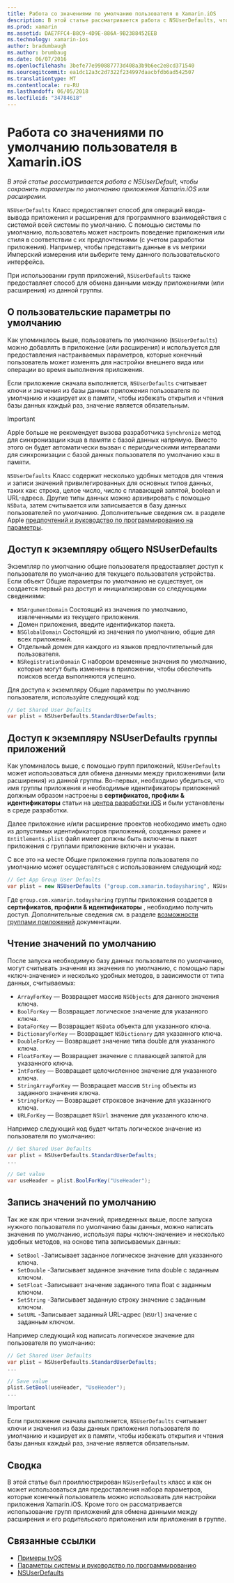```yaml
---
title: Работа со значениями по умолчанию пользователя в Xamarin.iOS
description: В этой статье рассматривается работа с NSUserDefaults, чтобы сохранить параметры по умолчанию приложение Xamarin iOS или расширении. Здесь содержатся NSUserDefaults на высоком уровне и описывает, как для чтения и записи значения.
ms.prod: xamarin
ms.assetid: DAE7FFC4-B8C9-4D9E-886A-9B2388452EEB
ms.technology: xamarin-ios
author: bradumbaugh
ms.author: brumbaug
ms.date: 06/07/2016
ms.openlocfilehash: 3befe77e990887773d408a3b9b6ec2e8cd371540
ms.sourcegitcommit: ea1dc12a3c2d7322f234997daacbfdb6ad542507
ms.translationtype: MT
ms.contentlocale: ru-RU
ms.lasthandoff: 06/05/2018
ms.locfileid: "34784618"
---
```

# <a name="working-with-user-defaults-in-xamarinios"></a>Работа со значениями по умолчанию пользователя в Xamarin.iOS

_В этой статье рассматривается работа с NSUserDefault, чтобы сохранить параметры по умолчанию приложения Xamarin.iOS или расширении._


`NSUserDefaults` Класс предоставляет способ для операций ввода-вывода приложения и расширения для программного взаимодействия с системой всей системы по умолчанию. С помощью системы по умолчанию, пользователь может настроить поведение приложения или стиля в соответствии с их предпочтениями (с учетом разработки приложения). Например, чтобы представить данные в vs метрики Имперский измерения или выберите тему данного пользовательского интерфейса.

При использовании групп приложений, `NSUserDefaults` также предоставляет способ для обмена данными между приложениями (или расширения) из данной группы.

<a name="About-User-Defaults" />

## <a name="about-user-defaults"></a>О пользовательские параметры по умолчанию

Как упоминалось выше, пользователь по умолчанию (`NSUserDefaults`) можно добавлять в приложение (или расширения) и используется для предоставления настраиваемых параметров, которые конечный пользователь может изменять для настройки внешнего вида или операции во время выполнения приложения.

Если приложение сначала выполняется, `NSUserDefaults` считывает ключи и значения из базы данных приложения пользователя по умолчанию и кэширует их в памяти, чтобы избежать открытия и чтения базы данных каждый раз, значение является обязательным. 

> [!IMPORTANT]
> Apple больше не рекомендует вызова разработчика `Synchronize` метод для синхронизации кэша в памяти с базой данных напрямую. Вместо этого он будет автоматически вызван с периодическими интервалами для синхронизации с базой данных пользователя по умолчанию кэш в памяти.

`NSUserDefaults` Класс содержит несколько удобных методов для чтения и записи значений привилегированных для основных типов данных, таких как: строка, целое число, число с плавающей запятой, boolean и URL-адреса. Другие типы данных можно архивировать с помощью `NSData`, затем считывается или записывается в базу данных пользователей по умолчанию. Дополнительные сведения см. в разделе Apple [предпочтений и руководство по программированию на параметры](https://developer.apple.com/library/mac/documentation/Cocoa/Conceptual/UserDefaults/Introduction/Introduction.html#//apple_ref/doc/uid/10000059i).

<a name="Accessing-the-Shared-NSUserDefaults-Instance" />

## <a name="accessing-the-shared-nsuserdefaults-instance"></a>Доступ к экземпляру общего NSUserDefaults 

Экземпляр по умолчанию общие пользователя предоставляет доступ к пользователя по умолчанию для текущего пользователя устройства. Если объект Общие параметры по умолчанию не существует, он создается первый раз доступ и инициализирован со следующими сведениями:

- `NSArgumentDomain` Состоящий из значения по умолчанию, извлеченными из текущего приложения.
- Домен приложения, введите идентификатор пакета.
- `NSGlobalDomain` Состоящий из значения по умолчанию, общие для всех приложений.
- Отдельный домен для каждого из языков предпочтительный для пользователя.
- `NSRegistrationDomain` С набором временные значения по умолчанию, которые могут быть изменены в приложении, чтобы обеспечить поисков всегда выполняются успешно.

Для доступа к экземпляру Общие параметры по умолчанию пользователя, используйте следующий код:

```csharp
// Get Shared User Defaults
var plist = NSUserDefaults.StandardUserDefaults;
```

<a name="Accessing-an-App-Group-NSUserDefaults-Instance" />

## <a name="accessing-an-app-group-nsuserdefaults-instance"></a>Доступ к экземпляру NSUserDefaults группы приложений

Как упоминалось выше, с помощью групп приложений, `NSUserDefaults` может использоваться для обмена данными между приложениями (или расширения) из данной группы. Во-первых, необходимо убедиться, что имя группы приложения и необходимые идентификаторы приложений должным образом настроены в **сертификатов, профили & идентификаторы** статьи на [центра разработки iOS](https://developer.apple.com/devcenter/ios/) и были установлены в среде разработки.

Далее приложение и/или расширение проектов необходимо иметь одно из допустимых идентификаторов приложений, созданных ранее и `Entitlements.plist` файл имеет должны быть включены в пакет приложения с группами приложение включен и указан.

С все это на месте Общие приложения группа пользователя по умолчанию может осуществляться с использованием следующий код:

```csharp
// Get App Group User Defaults
var plist = new NSUserDefaults ("group.com.xamarin.todaysharing", NSUserDefaultsType.SuiteName);
```

Где `group.com.xamarin.todaysharing` группы приложения создается в **сертификатов, профили & идентификаторы** , необходимо получить доступ. Дополнительные сведения см. в разделе [возможности группами приложений](~/ios/deploy-test/provisioning/capabilities/app-groups-capabilities.md) документации.

<a name="Reading-Default-Values" />

## <a name="reading-default-values"></a>Чтение значений по умолчанию

После запуска необходимую базу данных пользователя по умолчанию, могут считывать значения из значения по умолчанию, с помощью пары «ключ-значение» и несколько удобных методов, в зависимости от типа данных, считываемых:

- `ArrayForKey` — Возвращает массив `NSObjects` для данного значения ключа.
- `BoolForKey` — Возвращает логическое значение для указанного ключа.
- `DataForKey` — Возвращает `NSData` объекта для указанного ключа.
- `DictionaryForKey` — Возвращает `NSDictionary` для указанного ключа.
- `DoubleForKey` — Возвращает значение типа double для указанного ключа.
- `FloatForKey` — Возвращает значение с плавающей запятой для указанного ключа.
- `IntForKey` — Возвращает целочисленное значение для указанного ключа.
- `StringArrayForKey` — Возвращает массив `String` объекты из заданного значения ключа.
- `StringForKey` — Возвращает строковое значение для указанного ключа.
- `URLForKey` — Возвращает `NSUrl` значение для указанного ключа.

Например следующий код будет читать логическое значение из пользователя по умолчанию:

```csharp
// Get Shared User Defaults
var plist = NSUserDefaults.StandardUserDefaults;
...

// Get value
var useHeader = plist.BoolForKey("UseHeader");

```

<a name="Writing-Default-Values" />

## <a name="writing-default-values"></a>Запись значений по умолчанию

Так же как при чтении значений, приведенных выше, после запуска нужного пользователя по умолчанию базы данных, можно написать значения по умолчанию, используя пары «ключ-значение» и несколько удобных методов, на основе типа записываемых данных:

- `SetBool` -Записывает заданное логическое значение для указанного ключа.
- `SetDouble` -Записывает заданное значение типа double с заданным ключом.
- `SetFloat` -Записывает значение заданного типа float с заданным ключом.
- `SetString` -Записывает заданную строку значение с заданным ключом.
- `SetURL` -Записывает заданный URL-адрес (`NSUrl`) значение с заданным ключом.

Например следующий код написать логическое значение для пользователя по умолчанию:

```csharp
// Get Shared User Defaults
var plist = NSUserDefaults.StandardUserDefaults;
...

// Save value
plist.SetBool(useHeader, "UseHeader");
...

```

> [!IMPORTANT]
> Если приложение сначала выполняется, `NSUserDefaults` считывает ключи и значения из базы данных приложения пользователя по умолчанию и кэширует их в памяти, чтобы избежать открытия и чтения базы данных каждый раз, значение является обязательным.



<a name="Summary" />

## <a name="summary"></a>Сводка

В этой статье был проиллюстрирован `NSUserDefaults` класс и как он может использоваться для предоставления набора параметров, которые конечный пользователь можно использовать для настройки приложения Xamarin.iOS. Кроме того он рассматривается использование групп приложений для обмена данными между расширения и его родительского приложения или приложения в группе.


## <a name="related-links"></a>Связанные ссылки

- [Примеры tvOS](https://developer.xamarin.com/samples/tvos/all/)
- [Параметры системы и руководство по программированию](https://developer.apple.com/library/mac/documentation/Cocoa/Conceptual/UserDefaults/Introduction/Introduction.html#//apple_ref/doc/uid/10000059i)
- [NSUserDefaults](https://developer.apple.com/library/mac/documentation/Cocoa/Reference/Foundation/Classes/NSUserDefaults_Class/#//apple_ref/doc/constant_group/NSUserDefaults_Domains)

